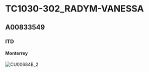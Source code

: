 # TC1030-302_RADYM-VANESSA

## A00833549

### ITD

#### Monterrey


![CU00684B_2](https://user-images.githubusercontent.com/105666739/170907908-0ed8e2a2-6436-428a-93f6-822db29663a5.jpg)
